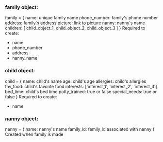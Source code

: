 ### family object:

family = {
  name: unique family name
  phone_number: family's phone number
  address: family's address
  picture: link to picture
  nanny: nanny's name
  children: [ child_object_1, child_object_2, child_object_3 ]
}
Required to create:
* name
* phone_number
* address
* nanny_name


### child object:

child = {
  name: child's name
  age: child's age
  allergies: child's allergies
  fav_food: child's favorite food
  interests: ['interest_1', 'interest_2', 'interest_3']
  bed_time: child's bed time
  potty_trained: true or false
  special_needs: true or false
}
Required to create:
* name


### nanny object:

nanny = {
  name: nanny's name
  family_id: family_id associated with nanny
}
Created when family is made
